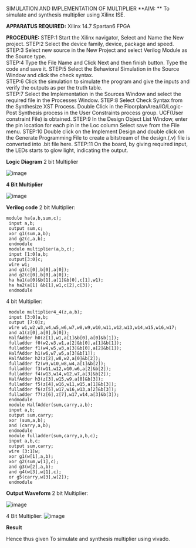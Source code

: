 SIMULATION AND IMPLEMENTATION OF MULTIPLIER
**AIM: **
 To simulate and synthesis multiplier using Xilinx ISE.

**APPARATUS REQUIRED:**
Xilinx 14.7
Spartan6 FPGA
  
**PROCEDURE:**
STEP:1  Start  the Xilinx navigator, Select and Name the New project.
STEP:2  Select the device family, device, package and speed.       
STEP:3  Select new source in the New Project and select Verilog Module as the Source type.                       
STEP:4  Type the File Name and Click Next and then finish button. Type the code and save it.
STEP:5  Select the Behavioral Simulation in the Source Window and click the check syntax.                       
STEP:6  Click the simulation to simulate the program and  give the inputs and verify the outputs as per the truth table.               
STEP:7  Select the Implementation in the Sources Window and select the required file in the Processes Window.
STEP:8  Select Check Syntax from the Synthesize  XST Process. Double Click in the  FloorplanArea/IO/Logic-Post Synthesis process in the User Constraints process group. UCF(User constraint File) is obtained. 
STEP:9  In the Design Object List Window, enter the pin location for each pin in the Loc column Select save from the File menu.
STEP:10 Double click on the Implement Design and double click on the Generate Programming File to create a bitstream of the design.(.v) file is converted into .bit file here.
STEP:11  On the board, by giving required input, the LEDs starts to glow light, indicating the output.

**Logic Diagram**
2 bit Multiplier

![image](https://github.com/navaneethans/VLSI-LAB-EXP-3/assets/6987778/7713750f-65e6-41c0-8082-5005eac4031c)

**4 Bit Multiplier**

![image](https://github.com/navaneethans/VLSI-LAB-EXP-3/assets/6987778/d95215dd-8cf1-4e08-93cc-96adfdd7fbdc)


**Verilog code**
2 bit Multiplier:

```
module ha(a,b,sum,c);
 input a,b;
 output sum,c;
 xor g1(sum,a,b);
 and g2(c,a,b);
 endmodule
 module multiplier(a,b,c);
 input [1:0]a,b;
 output[3:0]c;
 wire w1;
 and g1(c[0],b[0],a[0]);
 and g2(c[0],b[0],a[0]);
 ha ha1(a[0]&b[1],a[1]&b[0],c[1],w1);
 ha ha2(a[1] &b[1],w1,c[2],c[3]);
 endmodule
```

4 bit Multiplier:
```
 module multiplier4_4(z,a,b);
 input [3:0]a,b;
 output [7:0]z;
 wire w1,w2,w3,w4,w5,w6,w7,w8,w9,w10,w11,w12,w13,w14,w15,w16,w17;
 and a1(z[0],a[0],b[0]);
 HalfAdder h0(z[1],w1,a[1]&b[0],a[0]&b[1]);
 fulladder f0(w2,w3,w1,a[2]&b[0],a[1]&b[1]);
 fulladder f1(w4,w5,w3,a[3]&b[0],a[2]&b[1]);
 HalfAdder h1(w6,w7,w5,a[3]&b[1]);
 HalfAdder h2(z[2],w8,w2,a[0]&b[2]);
 fulladder f2(w9,w10,w8,w4,a[1]&b[2]);
 fulladder f3(w11,w12,w10,w6,a[2]&b[2]);
 fulladder f4(w13,w14,w12,w7,a[3]&b[2]);
 HalfAdder h3(z[3],w15,w9,a[0]&b[3]);
 fulladder f5(z[4],w16,w11,w15,a[1]&b[3]);
 fulladder f6(z[5],w17,w16,w13,a[2]&b[3]);
 fulladder f7(z[6],z[7],w17,w14,a[3]&b[3]);
 endmodule
 module HalfAdder(sum,carry,a,b);
 input a,b;
 output sum,carry;
 xor (sum,a,b);
 and (carry,a,b);
 endmodule
 module fulladder(sum,carry,a,b,c);
 input a,b,c;
 output sum,carry;
 wire [3:1]w;
 xor g1(w[1],a,b);
 xor g2(sum,w[1],c);
 and g3(w[2],a,b);
 and g4(w[3],w[1],c);
 or g5(carry,w[3],w[2]);
 endmodule
```

**Output Waveform**
2 bit Multiplier:

![image](https://github.com/hemakaruna/VLSI-LAB-EXP-3/assets/160728787/7f1801ba-19d5-49ff-be60-5f6441d82ad7)

4 Bit Multiplier:
![image](https://github.com/hemakaruna/VLSI-LAB-EXP-3/assets/160728787/11be5f84-63e3-445f-9238-0a374de20b1b)



**Result**


 Hence thus given To simulate and synthesis multiplier using vivado.


